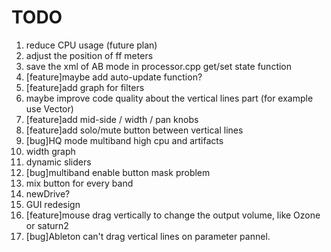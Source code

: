 # TODO

1. reduce CPU usage (future plan)
2. adjust the position of ff meters
3. save the xml of AB mode in processor.cpp get/set state function
4. [feature]maybe add auto-update function?
5. [feature]add graph for filters
6. maybe improve code quality about the vertical lines part (for example use Vector)
7. [feature]add mid-side / width / pan knobs
8. [feature]add solo/mute button between vertical lines
9. [bug]HQ mode multiband high cpu and artifacts
10. width graph
11. dynamic sliders
12. [bug]multiband enable button mask problem
13. mix button for every band
14. newDrive?
15. GUI redesign
16. [feature]mouse drag vertically to change the output volume, like Ozone or saturn2
17. [bug]Ableton can't drag vertical lines on parameter pannel.
